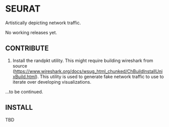 # SEURAT
Artistically depicting network traffic.

No working releases yet.

## CONTRIBUTE
1) Install the randpkt utility. This might require building wireshark from source (https://www.wireshark.org/docs/wsug_html_chunked/ChBuildInstallUnixBuild.html). This utility is used to generate fake network traffic to use to iterate over developing visualizations. 

...to be continued.

## INSTALL
TBD